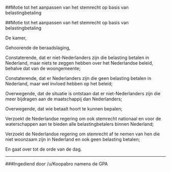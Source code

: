 ##Motie tot het aanpassen van het stemrecht op basis van belastingbetaling 
 
##Motie tot het aanpassen van het stemrecht op basis van belastingbetaling
 
De kamer,

Gehoorende de beraadslaging,

Constaterende, dat er niet-Nederlanders zijn die belasting betalen in Nederland, maar niets te zeggen hebben over het Nederlandse beleid, behalve dat van de woongemeente;

Constaterende, dat er Nederlanders zijn die geen belasting betalen in Nederland, maar wel invloed hebben op het beleid;

Overwegende, dat de situatie is ontstaan dat er niet-Nederlanders zijn die meer bijdragen aan de maatschappij dan Nederlanders;

Overwegende, dat wie betaalt hoort te kunnen bepalen;

Verzoekt de Nederlandse regering om ook stemrecht nationaal en voor de waterschappen aan te bieden alle belastingbetalers binnen Nederland;

Verzoekt de Nederlandse regering om stemrecht af te nemen van hen die niet woonzaam zijn in Nederland en ook geen belasting betalen;

En gaat over tot de orde van de dag.

---

###Ingediend door /u/Koopabro namens de GPA 